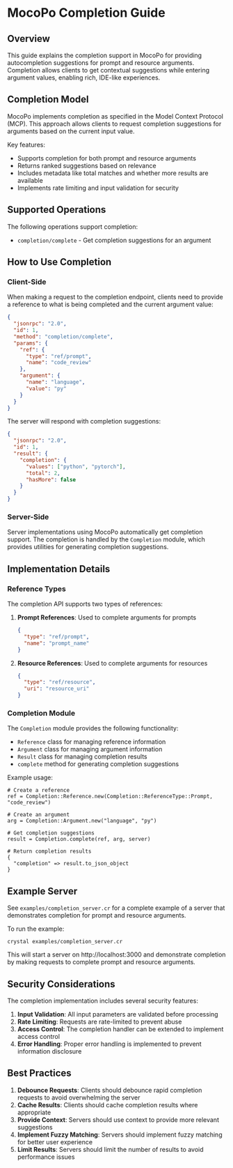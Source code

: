 # MocoPo Completion Guide

## Overview

This guide explains the completion support in MocoPo for providing autocompletion suggestions for prompt and resource arguments. Completion allows clients to get contextual suggestions while entering argument values, enabling rich, IDE-like experiences.

## Completion Model

MocoPo implements completion as specified in the Model Context Protocol (MCP). This approach allows clients to request completion suggestions for arguments based on the current input value.

Key features:
- Supports completion for both prompt and resource arguments
- Returns ranked suggestions based on relevance
- Includes metadata like total matches and whether more results are available
- Implements rate limiting and input validation for security

## Supported Operations

The following operations support completion:

- `completion/complete` - Get completion suggestions for an argument

## How to Use Completion

### Client-Side

When making a request to the completion endpoint, clients need to provide a reference to what is being completed and the current argument value:

```json
{
  "jsonrpc": "2.0",
  "id": 1,
  "method": "completion/complete",
  "params": {
    "ref": {
      "type": "ref/prompt",
      "name": "code_review"
    },
    "argument": {
      "name": "language",
      "value": "py"
    }
  }
}
```

The server will respond with completion suggestions:

```json
{
  "jsonrpc": "2.0",
  "id": 1,
  "result": {
    "completion": {
      "values": ["python", "pytorch"],
      "total": 2,
      "hasMore": false
    }
  }
}
```

### Server-Side

Server implementations using MocoPo automatically get completion support. The completion is handled by the `Completion` module, which provides utilities for generating completion suggestions.

## Implementation Details

### Reference Types

The completion API supports two types of references:

1. **Prompt References**: Used to complete arguments for prompts
   ```json
   {
     "type": "ref/prompt",
     "name": "prompt_name"
   }
   ```

2. **Resource References**: Used to complete arguments for resources
   ```json
   {
     "type": "ref/resource",
     "uri": "resource_uri"
   }
   ```

### Completion Module

The `Completion` module provides the following functionality:

- `Reference` class for managing reference information
- `Argument` class for managing argument information
- `Result` class for managing completion results
- `complete` method for generating completion suggestions

Example usage:

```crystal
# Create a reference
ref = Completion::Reference.new(Completion::ReferenceType::Prompt, "code_review")

# Create an argument
arg = Completion::Argument.new("language", "py")

# Get completion suggestions
result = Completion.complete(ref, arg, server)

# Return completion results
{
  "completion" => result.to_json_object
}
```

## Example Server

See `examples/completion_server.cr` for a complete example of a server that demonstrates completion for prompt and resource arguments.

To run the example:

```
crystal examples/completion_server.cr
```

This will start a server on http://localhost:3000 and demonstrate completion by making requests to complete prompt and resource arguments.

## Security Considerations

The completion implementation includes several security features:

1. **Input Validation**: All input parameters are validated before processing
2. **Rate Limiting**: Requests are rate-limited to prevent abuse
3. **Access Control**: The completion handler can be extended to implement access control
4. **Error Handling**: Proper error handling is implemented to prevent information disclosure

## Best Practices

1. **Debounce Requests**: Clients should debounce rapid completion requests to avoid overwhelming the server
2. **Cache Results**: Clients should cache completion results where appropriate
3. **Provide Context**: Servers should use context to provide more relevant suggestions
4. **Implement Fuzzy Matching**: Servers should implement fuzzy matching for better user experience
5. **Limit Results**: Servers should limit the number of results to avoid performance issues
